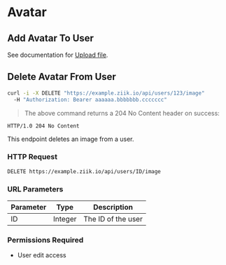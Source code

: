 # Avatar

## Add Avatar To User
See documentation for [Upload file](https://docs.ziik.io/v2/file/upload.html).

## Delete Avatar From User
```bash
curl -i -X DELETE "https://example.ziik.io/api/users/123/image"
  -H "Authorization: Bearer aaaaaa.bbbbbbb.ccccccc"
```

> The above command returns a 204 No Content header on success:

```http
HTTP/1.0 204 No Content
```

This endpoint deletes an image from a user.

### HTTP Request

`DELETE https://example.ziik.io/api/users/ID/image`

### URL Parameters

Parameter | Type | Description
--------- | ---- | -----------
ID | Integer | The ID of the user

### Permissions Required

* User edit access